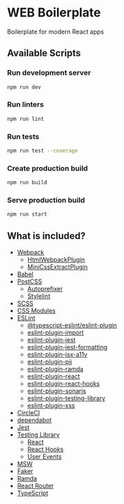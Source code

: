 # WEB Boilerplate
Boilerplate for modern React apps

## Available Scripts
### Run development server
```bash
npm run dev
```

### Run linters
```bash
npm run lint
```

### Run tests
```bash
npm run test --coverage
```

### Create production build
```bash
npm run build
```

### Serve production build
```bash
npm run start
```

## What is included?
* [Webpack](https://webpack.js.org/)
  - [HtmlWebpackPlugin](https://webpack.js.org/plugins/html-webpack-plugin/)
  - [MiniCssExtractPlugin](https://github.com/webpack-contrib/mini-css-extract-plugin)
* [Babel](https://babeljs.io/)
* [PostCSS](https://postcss.org/)
  - [Autoprefixer](https://github.com/postcss/autoprefixer)
  - [Stylelint](https://stylelint.io/)
* [SCSS](https://sass-lang.com/)
* [CSS Modules](https://github.com/css-modules/css-modules)
* [ESLint](https://eslint.org/)
  - [@typescript-eslint/eslint-plugin](https://github.com/typescript-eslint/typescript-eslint)
  - [eslint-plugin-import](https://github.com/import-js/eslint-plugin-import)
  - [eslint-plugin-jest](https://github.com/jest-community/eslint-plugin-jest)
  - [eslint-plugin-jest-formatting](https://github.com/dangreenisrael/eslint-plugin-jest-formatting)
  - [eslint-plugin-jsx-a11y](https://github.com/jsx-eslint/eslint-plugin-jsx-a11y)
  - [eslint-plugin-pii](https://github.com/shiva-hack/eslint-plugin-pii)
  - [eslint-plugin-ramda](https://github.com/ramda/eslint-plugin-ramda)
  - [eslint-plugin-react](https://github.com/yannickcr/eslint-plugin-react)
  - [eslint-plugin-react-hooks](https://github.com/facebook/react)
  - [eslint-plugin-sonarjs](https://github.com/SonarSource/eslint-plugin-sonarjs)
  - [eslint-plugin-testing-library](https://github.com/testing-library/eslint-plugin-testing-library)
  - [eslint-plugin-xss](https://github.com/Rantanen/eslint-plugin-xss)
* [CircleCI](https://circleci.com/)
* [dependabot](https://github.blog/2020-06-01-keep-all-your-packages-up-to-date-with-dependabot/)
* [Jest](https://jestjs.io/)
* [Testing Library](https://testing-library.com/)
  - [React](https://testing-library.com/docs/react-testing-library/intro)
  - [React Hooks](https://react-hooks-testing-library.com/)
  - [User Events](https://testing-library.com/docs/ecosystem-user-event/)
* [MSW](https://mswjs.io)
* [Faker](https://github.com/faker-js/faker)
* [Ramda](https://ramdajs.com/)
* [React Router](https://reactrouter.com/)
* [TypeScript](https://www.typescriptlang.org/)
